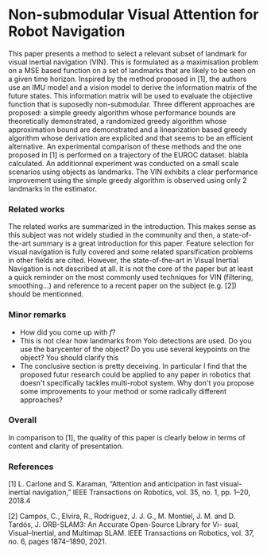 # Non-submodular Visual Attention for Robot Navigation

This paper presents a method to select a relevant subset of landmark for visual inertial navigation (VIN). This is formulated as a maximisation problem on a MSE based function on a set of landmarks that are likely to be seen on a given time horizon. Inspired by the method proposed in [1], the authors use an IMU model and a vision model to derive the information matrix of the future states. This information matrix will be used to evaluate the objective function that is suposedly non-submodular. Three different approaches are proposed: a simple greedy algorithm whose performance bounds are theoretically demonstrated, a randomized greedy algorithm whose approximation bound are demonstrated and a linearization based greedy algorithm whose derivation are explicited and that seems to be an efficient alternative. An experimental comparison of these methods and the one proposed in [1] is performed on a trajectory of the EUROC dataset. blabla calculated. An additionnal experiment was conducted on a small scale scenarios using objects as landmarks. The VIN exhibits a clear performance improvement using the simple greedy algorithm is observed using only 2 landmarks in the estimator.

### Related works

The related works are summarized in the introduction. This makes sense as this subject was not widely studied in the community and then, a state-of-the-art summary is a great introduction for this paper. Feature selection for visual navigation is fully covered and some related sparsification problems in other fields are cited. However, the state-of-the-art in Visual Inertial Navigation is not described at all. It is not the core of the paper but at least a quick reminder on the most commonly used techniques for VIN (filtering, smoothing...) and reference to a recent paper on the subject (e.g. [2]) should be mentionned.

### Minor remarks
* How did you come up with $f$? 
* This is not clear how landmarks from Yolo detections are used. Do you use the barycenter of the object? Do you use several keypoints on the object? You should clarify this
* The conclusive section is pretty deceiving. In particular I find that the proposed futur research could be applied to any paper in robotics that doesn't specifically tackles multi-robot system. Why don't you propose some improvements to your method or some radically different approaches? 

### Overall

In comparison to [1], the quality of this paper is clearly below in terms of content and clarity of presentation.

### References
[1] L. Carlone and S. Karaman, “Attention and anticipation in fast visual-
inertial navigation,” IEEE Transactions on Robotics, vol. 35, no. 1, pp.
1–20, 2018.4

[2] Campos, C., Elvira, R., Rodríguez, J. J. G., M. Montiel, J. M.
and D. Tardós, J. ORB-SLAM3: An Accurate Open-Source Library for Vi-
sual, Visual–Inertial, and Multimap SLAM. IEEE Transactions on Robotics,
vol. 37, no. 6, pages 1874–1890, 2021.